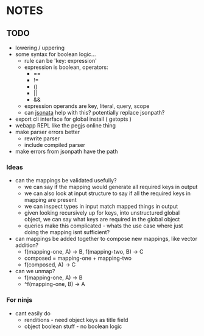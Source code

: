 # NOTES

## TODO

- lowering / uppering
- some syntax for boolean logic...
  - rule can be 'key: expression'
  - expression is boolean, operators:
    - ==
    - !=
    - ()
    - ||
    - &&
  - expression operands are key, literal, query, scope
  - can [jsonata](https://docs.jsonata.org/overview) help with this? potentially replace jsonpath?
- export cli interface for global install ( getopts )
- webapp REPL like the pegjs online thing
- make parser errors better
  - rewrite parser
  - include compiled parser
- make errors from jsonpath have the path

### Ideas

- can the mappings be validated usefully?
  - we can say if the mapping would generate all required keys in output
  - we can also look at input structure to say if all the required keys in mapping are present
  - we can inspect types in input match mapped things in output
  - given looking recursively up for keys, into unstructured global object, we can say what keys are required in the global object
  - queries make this complicated - whats the use case where just doing the mapping isnt sufficient?
- can mappings be added together to compose new mappings, like vector addition?
  - f(mapping-one, A) -> B, f(mapping-two, B) -> C
  - composed = mapping-one + mapping-two
  - f(composed, A) -> C
- can we unmap?
  - f(mapping-one, A) -> B
  - ^f(mapping-one, B) -> A

### For ninjs

- cant easily do
  - renditions - need object keys as title field
  - object boolean stuff - no boolean logic
